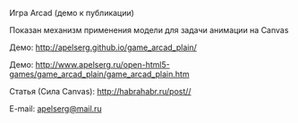 ﻿Игра Arcad (демо к публикации)

Показан механизм применения модели для задачи анимации на Canvas

Демо: http://apelserg.github.io/game_arcad_plain/

Демо: http://www.apelserg.ru/open-html5-games/game_arcad_plain/game_arcad_plain.htm

Статья (Сила Canvas): http://habrahabr.ru/post//

E-mail: apelserg@mail.ru
